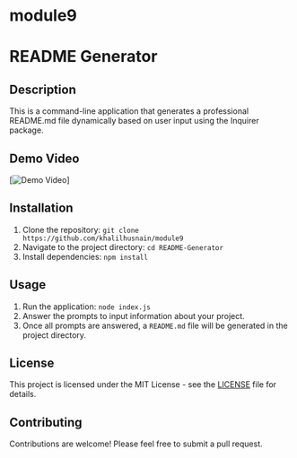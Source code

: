 # module9
# README Generator

## Description
This is a command-line application that generates a professional README.md file dynamically based on user input using the Inquirer package.

## Demo Video
[![Demo Video](https://drive.google.com/file/d/1I4CpQx31pkYBCWuErbm1cFSUOBrr5XX1/view?usp=drive_link)]

## Installation
1. Clone the repository: `git clone https://github.com/khalilhusnain/module9`
2. Navigate to the project directory: `cd README-Generator`
3. Install dependencies: `npm install`

## Usage
1. Run the application: `node index.js`
2. Answer the prompts to input information about your project.
3. Once all prompts are answered, a `README.md` file will be generated in the project directory.

## License
This project is licensed under the MIT License - see the [LICENSE](LICENSE) file for details.

## Contributing
Contributions are welcome! Please feel free to submit a pull request.
